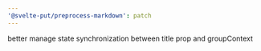 ```yaml
---
'@svelte-put/preprocess-markdown': patch
---
```


better manage state synchronization between title prop and groupContext
